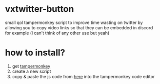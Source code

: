 # vxtwitter-button
small qol tampermonkey script to improve time wasting on twitter by allowing you to copy video links so that they can be embedded in discord for example (i can't think of any other use but yeah)
# how to install?
1. get [tampermonkey](https://www.tampermonkey.net/)
2. create a new script
3. copy & paste the js code from [here](https://github.com/AriSchmarii/vxtwitter-button/blob/main/vxtwitter-button.js) into the tampermonkey code editor
